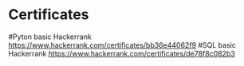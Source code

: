 # Certificates
#Pyton basic Hackerrank
https://www.hackerrank.com/certificates/bb36e44062f9
#SQL basic Hackerrank
https://www.hackerrank.com/certificates/de78f8c082b3

